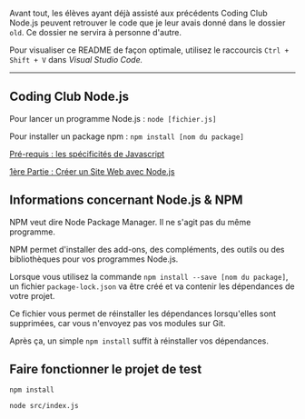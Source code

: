 Avant tout, les élèves ayant déjà assisté aux précédents Coding Club Node.js peuvent retrouver le code que je leur avais donné dans le dossier `old`.
Ce dossier ne servira à personne d'autre.

Pour visualiser ce README de façon optimale, utilisez le raccourcis ` Ctrl + Shift + V ` dans _Visual Studio Code._

---

## Coding Club Node.js

Pour lancer un programme Node.js : `node [fichier.js]`

Pour installer un package npm : `npm install [nom du package]`

[Pré-requis : les spécificités de Javascript](doc/JAVASCRIPT.md)

[1ère Partie : Créer un Site Web avec Node.js](doc/WEBSITE.md)

## Informations concernant Node.js & NPM

NPM veut dire Node Package Manager. Il ne s'agit pas du même programme.

NPM permet d'installer des add-ons, des compléments, des outils ou des bibliothèques pour vos programmes Node.js.

Lorsque vous utilisez la commande `npm install --save [nom du package]`, un fichier `package-lock.json` va être créé et va contenir les dépendances de votre projet.

Ce fichier vous permet de réinstaller les dépendances lorsqu'elles sont supprimées, car vous n'envoyez pas vos modules sur Git.

Après ça, un simple `npm install` suffit à réinstaller vos dépendances.

## Faire fonctionner le projet de test

`npm install`

`node src/index.js`

